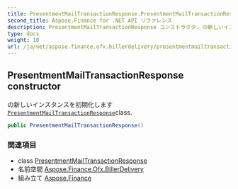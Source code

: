 ```yaml
---
title: PresentmentMailTransactionResponse.PresentmentMailTransactionResponse
second_title: Aspose.Finance for .NET API リファレンス
description: PresentmentMailTransactionResponse コンストラクタ. の新しいインスタンスを初期化しますPresentmentMailTransactionResponseclass.
type: docs
weight: 10
url: /ja/net/aspose.finance.ofx.billerdelivery/presentmentmailtransactionresponse/presentmentmailtransactionresponse/
---
```

## PresentmentMailTransactionResponse constructor

の新しいインスタンスを初期化します[`PresentmentMailTransactionResponse`](../)class.

```csharp
public PresentmentMailTransactionResponse()
```

### 関連項目

* class [PresentmentMailTransactionResponse](../)
* 名前空間 [Aspose.Finance.Ofx.BillerDelivery](../../presentmentmailtransactionresponse/)
* 組み立て [Aspose.Finance](../../../)


